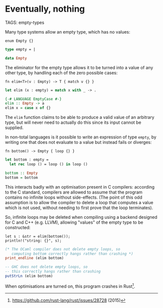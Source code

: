 # Eventually, nothing

TAGS: empty-types

Many type systems allow an empty type, which has no values:

```_rust
enum Empty {}
```
```ocaml
type empty = |
```
```haskell
data Empty
```

The eliminator for the empty type allows it to be turned into a value
of any other type, by handling each of the zero possible cases:
```_rust
fn elim<T>(v : Empty) -> T { match v {} }
```
```ocaml
let elim (x : empty) = match x with _ -> .
```
```haskell
{-# LANGUAGE EmptyCase #-}
elim :: Empty -> a
elim x = case x of {}
```

The `elim` function claims to be able to produce a valid value of an
arbitrary type, but will never need to actually do this since its
input cannot be supplied.

In non-total languages is it possible to write an expression
of type `empty`, by writing one that does not evaluate to a value but
instead fails or diverges:
```_rust
fn bottom() -> Empty { loop {} }
```
```ocaml
let bottom : empty =
  let rec loop () = loop () in loop ()
```
```haskell
bottom :: Empty
bottom = bottom
```

This interacts badly with an optimisation present in C compilers:
according to the C standard, compilers are allowed to assume that the
program contains no infinite loops without side-effects. (The point of
this odd assumption is to allow the compiler to delete a loop that
computes a value which is not used, without needing to first prove
that the loop terminates).

So, infinite loops may be deleted when compiling using a backend
designed for C and C++ (e.g. LLVM), allowing "values" of the empty
type to be constructed:
```_rust
let s : &str = elim(bottom());
println!("string: {}", s);
```
```ocaml
(* The OCaml compiler does not delete empty loops, so
   computing bottom correctly hangs rather than crashing *)
print_endline (elim bottom)
```
```haskell
-- GHC does not delete empty loops, so
-- this correctly hangs rather than crashing
putStrLn (elim bottom)
```
When optimisations are turned on, this program crashes in Rust[^rustbug].

[^rustbug]: <https://github.com/rust-lang/rust/issues/28728> (2015)

<!-- FIXME: Make this segfault using Result<string, Empty> ?
  Cite C standard section?
  
-->